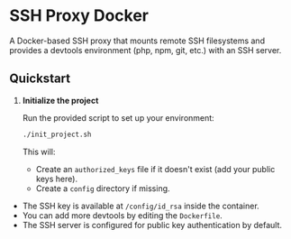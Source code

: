 # SSH Proxy Docker

A Docker-based SSH proxy that mounts remote SSH filesystems and provides a devtools environment (php, npm, git, etc.) with an SSH server.

## Quickstart

1. **Initialize the project**

   Run the provided script to set up your environment:
   ```sh
   ./init_project.sh
   ```
   This will:
   - Create an `authorized_keys` file if it doesn't exist (add your public keys here).
   - Create a `config` directory if missing.
- The SSH key is available at `/config/id_rsa` inside the container.
- You can add more devtools by editing the `Dockerfile`.
- The SSH server is configured for public key authentication by default.